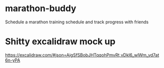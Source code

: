 # marathon-buddy
Schedule a marathon training schedule and track progress with friends

# Shitty excalidraw mock up
https://excalidraw.com/#json=AigSfSBobJHTqqohPmvRt,vDkl6_wlWm_vd7at6n-yPA
